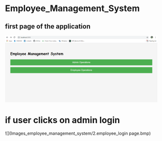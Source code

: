 # Employee_Management_System

## first page of the application 

![](Images_employee_management_system/1.firstPage.bmp)

# if user clicks on admin login 
![](Images_employee_management_system/2.employee_login page.bmp)

